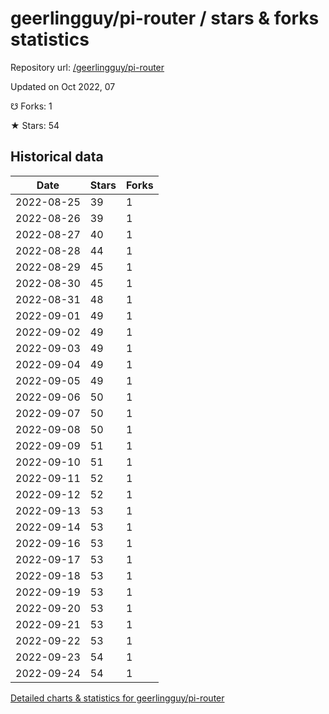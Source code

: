 # geerlingguy/pi-router / stars & forks statistics

Repository url: [/geerlingguy/pi-router](https://github.com/geerlingguy/pi-router)

Updated on Oct 2022, 07

☋ Forks: 1

★ Stars: 54

## Historical data
| Date | Stars | Forks |
|------|-------|-------|
| 2022-08-25 | 39 | 1 | 
| 2022-08-26 | 39 | 1 | 
| 2022-08-27 | 40 | 1 | 
| 2022-08-28 | 44 | 1 | 
| 2022-08-29 | 45 | 1 | 
| 2022-08-30 | 45 | 1 | 
| 2022-08-31 | 48 | 1 | 
| 2022-09-01 | 49 | 1 | 
| 2022-09-02 | 49 | 1 | 
| 2022-09-03 | 49 | 1 | 
| 2022-09-04 | 49 | 1 | 
| 2022-09-05 | 49 | 1 | 
| 2022-09-06 | 50 | 1 | 
| 2022-09-07 | 50 | 1 | 
| 2022-09-08 | 50 | 1 | 
| 2022-09-09 | 51 | 1 | 
| 2022-09-10 | 51 | 1 | 
| 2022-09-11 | 52 | 1 | 
| 2022-09-12 | 52 | 1 | 
| 2022-09-13 | 53 | 1 | 
| 2022-09-14 | 53 | 1 | 
| 2022-09-16 | 53 | 1 | 
| 2022-09-17 | 53 | 1 | 
| 2022-09-18 | 53 | 1 | 
| 2022-09-19 | 53 | 1 | 
| 2022-09-20 | 53 | 1 | 
| 2022-09-21 | 53 | 1 | 
| 2022-09-22 | 53 | 1 | 
| 2022-09-23 | 54 | 1 | 
| 2022-09-24 | 54 | 1 | 


[Detailed charts & statistics for geerlingguy/pi-router](https://reviewgithub.com/rep/geerlingguy/pi-router)
